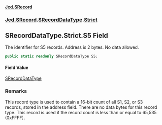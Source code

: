 #### [Jcd.SRecord](index.md 'index')
### [Jcd.SRecord](Jcd.SRecord.md 'Jcd.SRecord').[SRecordDataType](Jcd.SRecord.SRecordDataType.md 'Jcd.SRecord.SRecordDataType').[Strict](Jcd.SRecord.SRecordDataType.Strict.md 'Jcd.SRecord.SRecordDataType.Strict')

## SRecordDataType.Strict.S5 Field

The identifier for S5 records. Address is 2 bytes. No data allowed.

```csharp
public static readonly SRecordDataType S5;
```

#### Field Value
[SRecordDataType](Jcd.SRecord.SRecordDataType.md 'Jcd.SRecord.SRecordDataType')

### Remarks
This record type is used to contain a 16-bit count of all S1, S2, or S3 records, stored in the address field. There are no data bytes for this record type. This record is used if the record count is less than or equal to 65,535 (0xFFFF).